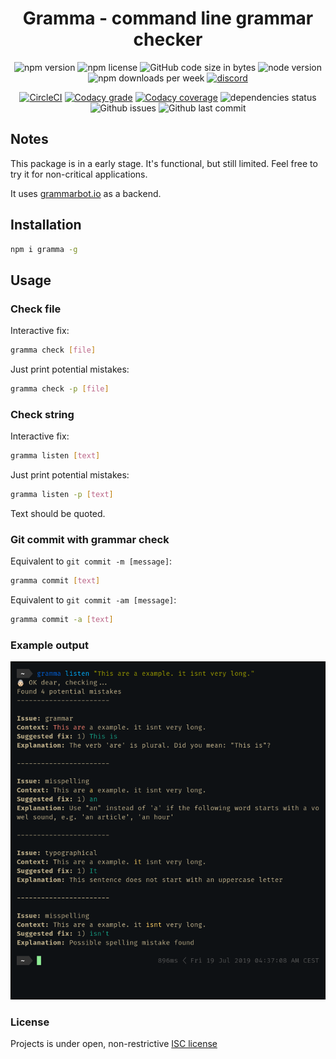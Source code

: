 <h1 align="center">Gramma - command line grammar checker</h1>
<div align="center">
<img src="https://img.shields.io/npm/v/gramma.svg" alt="npm version">
<img src="https://img.shields.io/npm/l/gramma.svg" alt="npm license">
<img src="https://img.shields.io/github/languages/code-size/caderek/gramma.svg" alt="GitHub code size in bytes">
<img src="https://img.shields.io/node/v/gramma.svg" alt="node version">
<img src="https://img.shields.io/npm/dw/gramma.svg" alt="npm downloads per week">
<a href="https://discord.gg/6RjmNx6" target="_blank"><img src="https://img.shields.io/discord/602308081279303692.svg" alt="discord"></a>

<a href="https://circleci.com/gh/caderek/gramma/tree/master" target="_blank"><img src="https://img.shields.io/circleci/build/github/caderek/gramma.svg" alt="CircleCI"></a>
<a href="https://www.codacy.com/app/caderek/gramma?utm_source=github.com&utm_medium=referral&utm_content=caderek/gramma&utm_campaign=Badge_Grade" target="_blank"><img src="https://img.shields.io/codacy/grade/47a1c8bb12644bd6a0303d642db1cdae.svg" alt="Codacy grade"></a>
<a href="https://www.codacy.com/app/caderek/gramma?utm_source=github.com&utm_medium=referral&utm_content=caderek/gramma&utm_campaign=Badge_Coverage" target="_blank"><img src="https://img.shields.io/codacy/coverage/47a1c8bb12644bd6a0303d642db1cdae.svg" alt="Codacy coverage"></a>
<img src="https://img.shields.io/david/caderek/gramma.svg" alt="dependencies status">
<img src="https://img.shields.io/github/issues-raw/caderek/gramma.svg" alt="Github issues">
<img src="https://img.shields.io/github/last-commit/caderek/gramma.svg" alt="Github last commit">

</div>

## Notes

This package is in a early stage. It's functional, but still limited.
Feel free to try it for non-critical applications.

It uses [grammarbot.io](https://www.grammarbot.io/) as a backend.

## Installation

```sh
npm i gramma -g
```

## Usage

### Check file

Interactive fix:

```sh
gramma check [file]
```

Just print potential mistakes:

```sh
gramma check -p [file]
```

### Check string

Interactive fix:

```sh
gramma listen [text]
```

Just print potential mistakes:

```sh
gramma listen -p [text]
```

Text should be quoted.

### Git commit with grammar check

Equivalent to `git commit -m [message]`:

```sh
gramma commit [text]
```

Equivalent to `git commit -am [message]`:

```sh
gramma commit -a [text]
```

### Example output

![example output](docs/example.png)

### License

Projects is under open, non-restrictive [ISC license](LICENSE)
